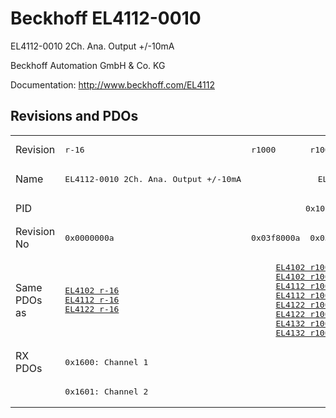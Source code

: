 # Beckhoff EL4112-0010

EL4112-0010 2Ch. Ana. Output +/-10mA

Beckhoff Automation GmbH & Co. KG

Documentation: <a href="http://www.beckhoff.com/EL4112">http://www.beckhoff.com/EL4112</a>

## Revisions and PDOs
<table>
<tr >
<td class="first">Revision</td>
<td ><pre>r-16</pre></td>
<td ><pre>r1000</pre></td>
<td ><pre>r1001</pre></td>
<td ><pre>r1002</pre></td>
<td ><pre>r1003</pre></td>
<td ><pre>r1004</pre></td>
<td ><pre>r1005</pre></td>
</tr>
<tr >
<td class="first">Name</td>
<td ><pre>EL4112-0010 2Ch. Ana. Output +/-10mA</pre></td>
<td  colspan=6 align="center"><pre>EL4112-0010 2Ch. Ana. Output +/-10mA, 16bit</pre></td>
</tr>
<tr >
<td class="first">PID</td>
<td  colspan=7 align="center"><pre>0x10103052</pre></td>
</tr>
<tr >
<td class="first">Revision No</td>
<td ><pre>0x0000000a</pre></td>
<td ><pre>0x03f8000a</pre></td>
<td ><pre>0x03f9000a</pre></td>
<td ><pre>0x03fa000a</pre></td>
<td ><pre>0x03fb000a</pre></td>
<td ><pre>0x03fc000a</pre></td>
<td ><pre>0x03fd000a</pre></td>
</tr>
<tr >
<td class="first">Same PDOs as</td>
<td ><pre><a href="EL4102">EL4102 r-16</a><br/><a href="EL4112">EL4112 r-16</a><br/><a href="EL4122">EL4122 r-16</a></pre></td>
<td  colspan=2 align="center"><pre><a href="EL4102">EL4102 r1000</a><br/><a href="EL4102">EL4102 r1001</a><br/><a href="EL4112">EL4112 r1000</a><br/><a href="EL4112">EL4112 r1001</a><br/><a href="EL4122">EL4122 r1000</a><br/><a href="EL4122">EL4122 r1001</a><br/><a href="EL4132">EL4132 r1000</a><br/><a href="EL4132">EL4132 r1001</a></pre></td>
<td  colspan=2 align="center"><pre><a href="EL4102">EL4102 r1002</a><br/><a href="EL4102">EL4102 r1003</a><br/><a href="EL4112">EL4112 r1002</a><br/><a href="EL4112">EL4112 r1003</a><br/><a href="EL4122">EL4122 r1002</a><br/><a href="EL4122">EL4122 r1003</a><br/><a href="EL4132">EL4132 r1002</a><br/><a href="EL4132">EL4132 r1003</a></pre></td>
<td  colspan=2 align="center"><pre><a href="EL4102">EL4102 r1004</a><br/><a href="EL4102">EL4102 r1005</a><br/><a href="EL4112">EL4112 r1004</a><br/><a href="EL4112">EL4112 r1005</a><br/><a href="EL4122">EL4122 r1004</a><br/><a href="EL4122">EL4122 r1005</a><br/><a href="EL4132">EL4132 r1004</a><br/><a href="EL4132">EL4132 r1005</a></pre></td>
</tr>
<tr class="rxpdo pdosection">
<td class="first" rowspan=2 valign=top>RX PDOs</td>
<td colspan=7 align="left"><pre>0x1600: Channel 1</pre></td>
<td></td>
</tr>
<tr class="rxpdo pdosection">
<td class="first" colspan=7 align="left"><pre>0x1601: Channel 2</pre></td>
</tr>
</table>
